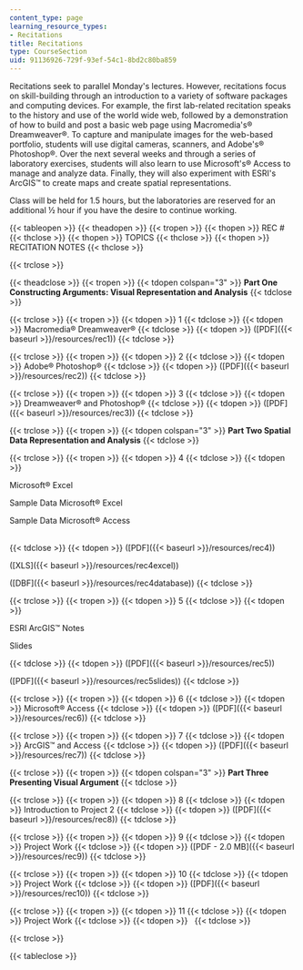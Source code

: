 ```yaml
---
content_type: page
learning_resource_types:
- Recitations
title: Recitations
type: CourseSection
uid: 91136926-729f-93ef-54c1-8bd2c80ba859
---
```


Recitations seek to parallel Monday's lectures. However, recitations focus on skill-building through an introduction to a variety of software packages and computing devices. For example, the first lab-related recitation speaks to the history and use of the world wide web, followed by a demonstration of how to build and post a basic web page using Macromedia's® Dreamweaver®. To capture and manipulate images for the web-based portfolio, students will use digital cameras, scanners, and Adobe's® Photoshop®. Over the next several weeks and through a series of laboratory exercises, students will also learn to use Microsoft's® Access to manage and analyze data. Finally, they will also experiment with ESRI's ArcGIS™ to create maps and create spatial representations.

Class will be held for 1.5 hours, but the laboratories are reserved for an additional ½ hour if you have the desire to continue working.

{{< tableopen >}}
{{< theadopen >}}
{{< tropen >}}
{{< thopen >}}
REC #
{{< thclose >}}
{{< thopen >}}
TOPICS
{{< thclose >}}
{{< thopen >}}
RECITATION NOTES
{{< thclose >}}

{{< trclose >}}

{{< theadclose >}}
{{< tropen >}}
{{< tdopen colspan="3" >}}
**Part One Constructing Arguments: Visual Representation and Analysis**
{{< tdclose >}}

{{< trclose >}}
{{< tropen >}}
{{< tdopen >}}
1
{{< tdclose >}}
{{< tdopen >}}
Macromedia® Dreamweaver®
{{< tdclose >}}
{{< tdopen >}}
([PDF]({{< baseurl >}}/resources/rec1))
{{< tdclose >}}

{{< trclose >}}
{{< tropen >}}
{{< tdopen >}}
2
{{< tdclose >}}
{{< tdopen >}}
Adobe® Photoshop®
{{< tdclose >}}
{{< tdopen >}}
([PDF]({{< baseurl >}}/resources/rec2))
{{< tdclose >}}

{{< trclose >}}
{{< tropen >}}
{{< tdopen >}}
3
{{< tdclose >}}
{{< tdopen >}}
Dreamweaver® and Photoshop®
{{< tdclose >}}
{{< tdopen >}}
([PDF]({{< baseurl >}}/resources/rec3))
{{< tdclose >}}

{{< trclose >}}
{{< tropen >}}
{{< tdopen colspan="3" >}}
**Part Two Spatial Data Representation and Analysis**
{{< tdclose >}}

{{< trclose >}}
{{< tropen >}}
{{< tdopen >}}
4
{{< tdclose >}}
{{< tdopen >}}


Microsoft® Excel

Sample Data Microsoft® Excel

Sample Data Microsoft® Access  
 


{{< tdclose >}}
{{< tdopen >}}
([PDF]({{< baseurl >}}/resources/rec4))  
  
([XLS]({{< baseurl >}}/resources/rec4excel))  
  
([DBF]({{< baseurl >}}/resources/rec4database))
{{< tdclose >}}

{{< trclose >}}
{{< tropen >}}
{{< tdopen >}}
5
{{< tdclose >}}
{{< tdopen >}}


ESRI ArcGIS™ Notes

Slides


{{< tdclose >}}
{{< tdopen >}}
([PDF]({{< baseurl >}}/resources/rec5))  
  
([PDF]({{< baseurl >}}/resources/rec5slides))
{{< tdclose >}}

{{< trclose >}}
{{< tropen >}}
{{< tdopen >}}
6
{{< tdclose >}}
{{< tdopen >}}
Microsoft® Access
{{< tdclose >}}
{{< tdopen >}}
([PDF]({{< baseurl >}}/resources/rec6))
{{< tdclose >}}

{{< trclose >}}
{{< tropen >}}
{{< tdopen >}}
7
{{< tdclose >}}
{{< tdopen >}}
ArcGIS™ and Access
{{< tdclose >}}
{{< tdopen >}}
([PDF]({{< baseurl >}}/resources/rec7))
{{< tdclose >}}

{{< trclose >}}
{{< tropen >}}
{{< tdopen colspan="3" >}}
**Part Three Presenting Visual Argument**
{{< tdclose >}}

{{< trclose >}}
{{< tropen >}}
{{< tdopen >}}
8
{{< tdclose >}}
{{< tdopen >}}
Introduction to Project 2
{{< tdclose >}}
{{< tdopen >}}
([PDF]({{< baseurl >}}/resources/rec8))
{{< tdclose >}}

{{< trclose >}}
{{< tropen >}}
{{< tdopen >}}
9
{{< tdclose >}}
{{< tdopen >}}
Project Work
{{< tdclose >}}
{{< tdopen >}}
([PDF - 2.0 MB]({{< baseurl >}}/resources/rec9))
{{< tdclose >}}

{{< trclose >}}
{{< tropen >}}
{{< tdopen >}}
10
{{< tdclose >}}
{{< tdopen >}}
Project Work
{{< tdclose >}}
{{< tdopen >}}
([PDF]({{< baseurl >}}/resources/rec10))
{{< tdclose >}}

{{< trclose >}}
{{< tropen >}}
{{< tdopen >}}
11
{{< tdclose >}}
{{< tdopen >}}
Project Work
{{< tdclose >}}
{{< tdopen >}}
 
{{< tdclose >}}

{{< trclose >}}

{{< tableclose >}}